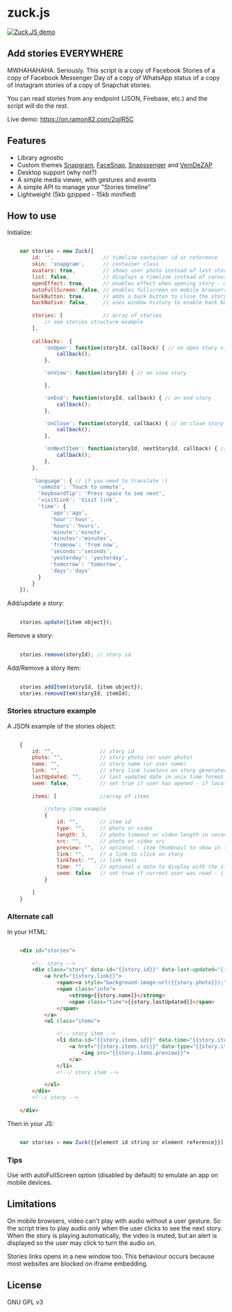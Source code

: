 # zuck.js

[![Zuck.JS demo](https://j.gifs.com/k5xnrJ.gif)](https://on.ramon82.com/2ojlR5C)

## Add stories EVERYWHERE
MWHAHAHAHA. Seriously. This script is a copy of Facebook Stories of a copy of Facebook Messenger Day of a copy of WhatsApp status of a copy of Instagram stories of a copy of Snapchat stories. 

You can read stories from any endpoint (JSON, Firebase, etc.) and the script will do the rest.

Live demo: https://on.ramon82.com/2ojlR5C


## Features
* Library agnostic
* Custom themes [Snapgram](https://rawgit.com/ramon82/zuck.js/master/index.html?skin=Snapgram), [FaceSnap](https://rawgit.com/ramon82/zuck.js/master/index.html?skin=FaceSnap), [Snapssenger](https://rawgit.com/ramon82/zuck.js/master/index.html?skin=Snapssenger) and [VemDeZAP](https://rawgit.com/ramon82/zuck.js/master/index.html?skin=VemDeZAP)
* Desktop support (why not?)
* A simple media viewer, with gestures and events
* A simple API to manage your "Stories timeline"
* Lightweight (5kb gzipped - 15kb minified)

## How to use
Initialize:

```js

    var stories = new Zuck({
        id: '',                // timeline container id or reference
        skin: 'snapgram',      // container class
        avatars: true,         // shows user photo instead of last story item preview
        list: false,           // displays a timeline instead of carousel
        openEffect: true,      // enables effect when opening story - may decrease performance
        autoFullScreen: false, // enables fullscreen on mobile browsers
        backButton: true,      // adds a back button to close the story viewer
        backNative: false,     // uses window history to enable back button on browsers/android
        
        stories: [             // array of stories
            // see stories structure example
        ],
        
        callbacks:  {
            'onOpen': function(storyId, callback) { // on open story viewer
                callback();
            },

            'onView': function(storyId) { // on view story

            },

            'onEnd': function(storyId, callback) { // on end story
                callback();
            },

            'onClose': function(storyId, callback) { // on close story viewer
                callback();
            },

            'onNextItem': function(storyId, nextStoryId, callback) { // on next item of story
                callback();
            },
        },
        
        'language': { // if you need to translate :)
          'unmute': 'Touch to unmute',
          'keyboardTip': 'Press space to see next',
          'visitLink': 'Visit link',
          'time': {
              'ago':'ago', 
              'hour':'hour', 
              'hours':'hours', 
              'minute':'minute', 
              'minutes':'minutes', 
              'fromnow': 'from now', 
              'seconds':'seconds', 
              'yesterday': 'yesterday', 
              'tomorrow': 'tomorrow', 
              'days':'days'
          }
        }
    });
```

Add/update a story:

```js
    
	stories.update({item object});
 ```

Remove a story:

```js
    
	stories.remove(storyId); // story id
```

Add/Remove a story item:

```js
    
	stories.addItem(storyId, {item object});
    stories.removeItem(storyId, itemId);
```


### Stories structure example
A JSON example of the stories object:

```js

    {
        id: "",               // story id
        photo: "",            // story photo (or user photo)
        name: "",             // story name (or user name)
        link: "",             // story link (useless on story generated by script)
        lastUpdated: "",      // last updated date in unix time format
        seem: false,          // set true if user has opened - if local storage is used, you don't need to care about this 
        
        items: [              //array of items
            
            //story item example
            {
                id: "",       // item id
                type: "",     // photo or video
                length: 3,    // photo timeout or video length in seconds - uses 3 seconds timeout for images if not set
                src: "",      // photo or video src
                preview: "",  // optional - item thumbnail to show in the story carousel instead of the story defined image
                link: "",     // a link to click on story
                linkText: "", // link text
                time: "",     // optional a date to display with the story item. unix timestamp are converted to "time ago" format
                seem: false   // set true if current user was read - if local storage is used, you don't need to care about this
            }
        
        ]
    }
```


### Alternate call
In your HTML:

```HTML

    <div id="stories">
    
        <!-- story -->
        <div class="story" data-id="{{story.id}}" data-last-updated="{{story.lastUpdated}}" data-photo="{{story.photo}}">
            <a href="{{story.link}}">
                <span><u style="background-image:url({{story.photo}});"></u><span>
                <span class="info">
                    <strong>{{story.name}}</strong>
                    <span class="time">{{story.lastUpdated}}</span>
                </span>
            </a>
            <ul class="items">

                <!-- story item -->
                <li data-id="{{story.items.id}}" data-time="{{story.items.time}}" class="{{story.items.seem}}">
                    <a href="{{story.items.src}}" data-type="{{story.items.type}}" data-length="{{story.items.length}}" data-link="{{story.items.link}}" data-link-text="{{story.items.linkText}}">
                        <img src="{{story.items.preview}}">
                    </a>
                </li>
                <!--/ story item -->

            </ul>
        </div>
        <!--/ story -->
        
    </div>
```
    
Then in your JS:

```js

    var stories = new Zuck({{element id string or element reference}}); 
```


### Tips
Use with autoFullScreen option (disabled by default) to emulate an app on mobile devices.


## Limitations
On mobile browsers, video can't play with audio without a user gesture. So the script tries to play audio only when the user clicks to see the next story. 
When the story is playing automatically, the video is muted, but an alert is displayed so the user may click to turn the audio on.

Stories links opens in a new window too. This behaviour occurs because most websites are blocked on iframe embedding. 


## License
GNU GPL v3
